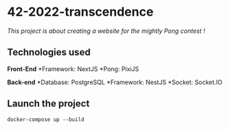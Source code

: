 # 42-2022-transcendence

*This project is about creating a website for the mightly Pong contest !*

## Technologies used

**Front-End**
	*Framework: NextJS
	*Pong: PixiJS

**Back-end**
	*Database: PostgreSQL
	*Framework: NestJS
	*Socket: Socket.IO

## Launch the project

```
docker-compose up --build
```


